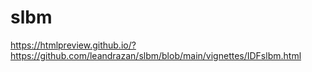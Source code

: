 # slbm

https://htmlpreview.github.io/?https://github.com/leandrazan/slbm/blob/main/vignettes/IDFslbm.html
